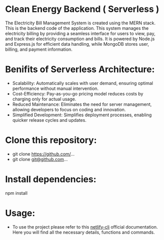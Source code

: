 # Clean Energy Backend ( Serverless )
The Electricity Bill Management System is created using the MERN stack. This is the backend code of the application. This system manages the electricity billing by providing a seamless interface for users to view, pay, and track their electricity consumption and bills.
It is powered by Node.js and Express.js for efficient data handling, while MongoDB stores user, billing, and payment information.

# Benifits of Serverless Architecture:
  - Scalability: Automatically scales with user demand, ensuring optimal performance without manual intervention.
  - Cost-Efficiency: Pay-as-you-go pricing model reduces costs by charging only for actual usage.
  - Reduced Maintenance: Eliminates the need for server management, allowing developers to focus on coding and innovation.
  - Simplified Development: Simplifies deployment processes, enabling quicker release cycles and updates.

# Clone this repository:
  - git clone https://github.com/...
  - git clone git@github.com...

# Install dependencies:
  npm install

# Usage:
  - To use the project please refer to this [netlify-cli](https://docs.netlify.com/cli/get-started/) official documentation. Here you will find all the necessary details, functions and commands.

